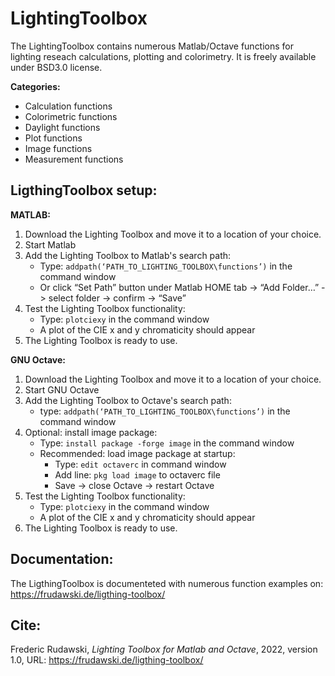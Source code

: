 # LightingToolbox
The LightingToolbox contains numerous Matlab/Octave functions for lighting reseach calculations, plotting and colorimetry. It is freely available under BSD3.0 license.

**Categories:**
- Calculation functions
- Colorimetric functions
- Daylight functions
- Plot functions
- Image functions
- Measurement functions

## LigthingToolbox setup:
**MATLAB:**
1. Download the Lighting Toolbox and move it to a location of your choice.
2. Start Matlab
3. Add the Lighting Toolbox to Matlab's search path:
  	- Type: ```addpath(‘PATH_TO_LIGHTING_TOOLBOX\functions’)``` in the command window
    - Or click “Set Path” button under Matlab HOME tab -> “Add Folder…” -> select folder -> confirm -> “Save”
4. Test the Lighting Toolbox functionality:
    - Type: ```plotciexy``` in the command window
    - A plot of the CIE x and y chromaticity should appear
5. The Lighting Toolbox is ready to use.

**GNU Octave:**
1. Download the Lighting Toolbox and move it to a location of your choice.
2. Start GNU Octave
3. Add the Lighting Toolbox to Octave's search path:
    - type: ```addpath(‘PATH_TO_LIGHTING_TOOLBOX\functions’)``` in the command window
4. Optional: install image package:
    - Type: ```install package -forge image``` in the command window
    - Recommended: load image package at startup:
      * Type: ```edit octaverc``` in command window
      * Add line: ```pkg load image``` to octaverc file
      * Save -> close Octave -> restart Octave
5. Test the Lighting Toolbox functionality:
    - Type: ```plotciexy``` in the command window
    - A plot of the CIE x and y chromaticity should appear
6. The Lighting Toolbox is ready to use.

## Documentation:
The LigthingToolbox is documenteted with numerous function examples on: https://frudawski.de/ligthing-toolbox/

## Cite:
Frederic Rudawski, *Lighting Toolbox for Matlab and Octave*, 2022, version 1.0, URL: https://frudawski.de/ligthing-toolbox/

